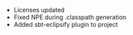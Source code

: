 * Licenses updated
* Fixed NPE during .classpath generation
* Added sbt-eclipsify plugin to project 